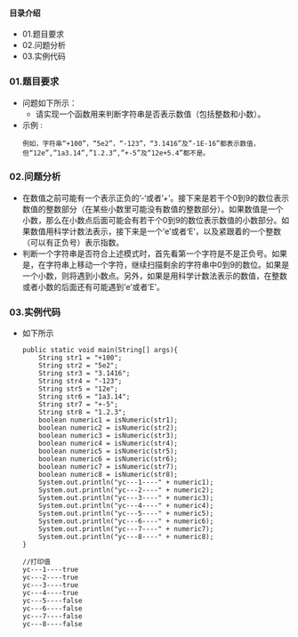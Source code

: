 #### 目录介绍
- 01.题目要求
- 02.问题分析
- 03.实例代码


### 01.题目要求
- 问题如下所示：
    - 请实现一个函数用来判断字符串是否表示数值（包括整数和小数）。
- 示例 :
    ```
    例如，字符串“+100”，“5e2”，“-123”，“3.1416”及”-1E-16”都表示数值，
    但“12e”,”1a3.14”,”1.2.3”,”+-5”及“12e+5.4”都不是。 
    ```




### 02.问题分析
- 在数值之前可能有一个表示正负的’-‘或者’+’。接下来是若干个0到9的数位表示数值的整数部分（在某些小数里可能没有数值的整数部分）。如果数值是一个小数，那么在小数点后面可能会有若干个0到9的数位表示数值的小数部分。如果数值用科学计数法表示，接下来是一个’e’或者‘E’，以及紧跟着的一个整数（可以有正负号）表示指数。 
- 判断一个字符串是否符合上述模式时，首先看第一个字符是不是正负号。如果是，在字符串上移动一个字符，继续扫描剩余的字符串中0到9的数位。如果是一个小数，则将遇到小数点。另外，如果是用科学计数法表示的数值，在整数或者小数的后面还有可能遇到’e’或者’E’。


### 03.实例代码
- 如下所示
    ```
	public static void main(String[] args){
		String str1 = "+100";
		String str2 = "5e2";
		String str3 = "3.1416";
		String str4 = "-123";
		String str5 = "12e";
		String str6 = "1a3.14";
		String str7 = "+-5";
		String str8 = "1.2.3";
		boolean numeric1 = isNumeric(str1);
		boolean numeric2 = isNumeric(str2);
		boolean numeric3 = isNumeric(str3);
		boolean numeric4 = isNumeric(str4);
		boolean numeric5 = isNumeric(str5);
		boolean numeric6 = isNumeric(str6);
		boolean numeric7 = isNumeric(str7);
		boolean numeric8 = isNumeric(str8);
		System.out.println("yc---1----" + numeric1);
		System.out.println("yc---2----" + numeric2);
		System.out.println("yc---3----" + numeric3);
		System.out.println("yc---4----" + numeric4);
		System.out.println("yc---5----" + numeric5);
		System.out.println("yc---6----" + numeric6);
		System.out.println("yc---7----" + numeric7);
		System.out.println("yc---8----" + numeric8);
	}
	
	//打印值
	yc---1----true
    yc---2----true
    yc---3----true
    yc---4----true
    yc---5----false
    yc---6----false
    yc---7----false
    yc---8----false
    ```


